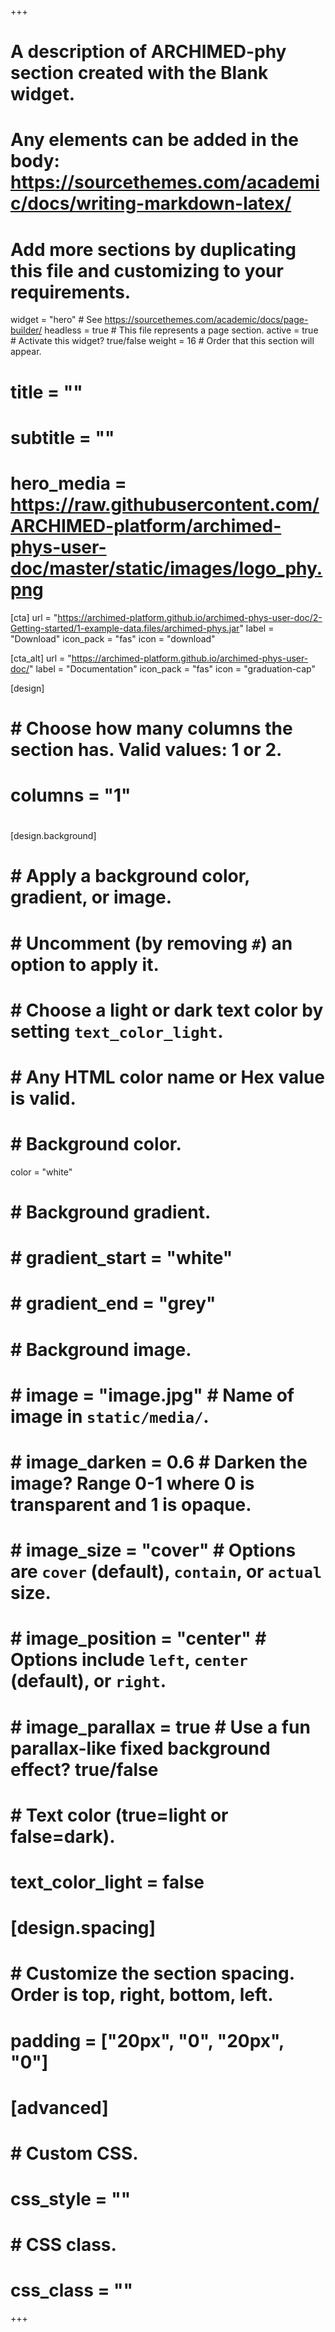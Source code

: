 +++
# A description of ARCHIMED-phy section created with the Blank widget.
# Any elements can be added in the body: https://sourcethemes.com/academic/docs/writing-markdown-latex/
# Add more sections by duplicating this file and customizing to your requirements.

widget = "hero"  # See https://sourcethemes.com/academic/docs/page-builder/
headless = true  # This file represents a page section.
active = true  # Activate this widget? true/false
weight = 16  # Order that this section will appear.

# title = ""
# subtitle = ""
# hero_media = https://raw.githubusercontent.com/ARCHIMED-platform/archimed-phys-user-doc/master/static/images/logo_phy.png

[cta]
url = "https://archimed-platform.github.io/archimed-phys-user-doc/2-Getting-started/1-example-data.files/archimed-phys.jar"
label = "Download"
icon_pack = "fas"
icon = "download"

[cta_alt]
url = "https://archimed-platform.github.io/archimed-phys-user-doc/"
label = "Documentation"
icon_pack = "fas"
icon = "graduation-cap"

[design]
#   # Choose how many columns the section has. Valid values: 1 or 2.
#   columns = "1"
#
[design.background]
#   # Apply a background color, gradient, or image.
#   #   Uncomment (by removing `#`) an option to apply it.
#   #   Choose a light or dark text color by setting `text_color_light`.
#   #   Any HTML color name or Hex value is valid.
#
#   # Background color.
  color = "white"
#
#   # Background gradient.
#   # gradient_start = "white"
#   # gradient_end = "grey"
#
#   # Background image.
#   # image = "image.jpg"  # Name of image in `static/media/`.
#   # image_darken = 0.6  # Darken the image? Range 0-1 where 0 is transparent and 1 is opaque.
#   # image_size = "cover"  #  Options are `cover` (default), `contain`, or `actual` size.
#   # image_position = "center"  # Options include `left`, `center` (default), or `right`.
#   # image_parallax = true  # Use a fun parallax-like fixed background effect? true/false
#
#   # Text color (true=light or false=dark).
#   text_color_light = false
#
# [design.spacing]
#   # Customize the section spacing. Order is top, right, bottom, left.
#   padding = ["20px", "0", "20px", "0"]
#
# [advanced]
#  # Custom CSS.
#  css_style = ""
#
#  # CSS class.
#  css_class = ""
+++

